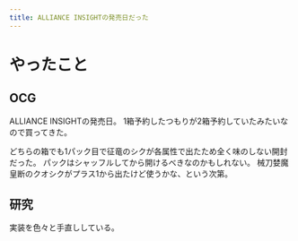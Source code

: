 ```yaml
---
title: ALLIANCE INSIGHTの発売日だった
---
```


# やったこと

## OCG

ALLIANCE INSIGHTの発売日。
1箱予約したつもりが2箱予約していたみたいなので買ってきた。

どちらの箱でも1パック目で征竜のシクが各属性で出たため全く味のしない開封だった。
パックはシャッフルしてから開けるべきなのかもしれない。
械刀婪魔皇断のクオシクがプラス1から出たけど使うかな、という次第。

## 研究

実装を色々と手直ししている。
